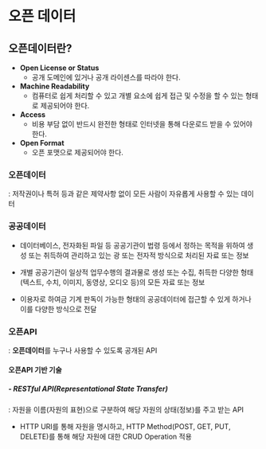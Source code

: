 # 오픈 데이터



## 오픈데이터란?

- **Open License or Status**
  - 공개 도메인에 있거나 공개 라이센스를 따라야 한다.
- **Machine Readability**
  - 컴퓨터로 쉽게 처리할 수 있고 개별 요소에 쉽게 접근 및 수정을 할 수 있는 형태로 제공되어야 한다.
- **Access**
  - 비용 부담 없이 반드시 완전한 형태로 인터넷을 통해 다운로드 받을 수 있어야 한다.
- **Open Format**
  - 오픈 포맷으로 제공되어야 한다.



### 오픈데이터

  : 저작권이나 특허 등과 같은 제약사항 없이 모든 사람이 자유롭게 사용할 수 있는 데이터



### 공공데이터

- 데이터베이스, 전자화된 파일 등 공공기관이 법령 등에서 정하는 목적을 위하여 생성 또는 취득하여 관리하고 있는 광 또는 전자적 방식으로 처리된 자료 또는 정보

- 개별 공공기관이 일상적 업무수행의 결과물로 생성 또는 수집, 취득한 다양한 형태(텍스트, 수치, 이미지, 동영상, 오디오 등)의 모든 자료 또는 정보
- 이용자로 하여금 기계 판독이 가능한 형태의 공공데이터에 접근할 수 있게 하거나 이를 다양한 방식으로 전달



### 오픈API 

 : **오픈데이터**를 누구나 사용할 수 있도록 공개된 API



#### 오픈API 기반 기술

##### - RESTful API(Representational State Transfer)

: 자원을 이름(자원의 표현)으로 구분하여 해당 자원의 상태(정보)를 주고 받는 API

- HTTP URI를 통해 자원을 명시하고, HTTP Method(POST, GET, PUT, DELETE)를 통해 해당 자원에 대한 CRUD Operation 적용

